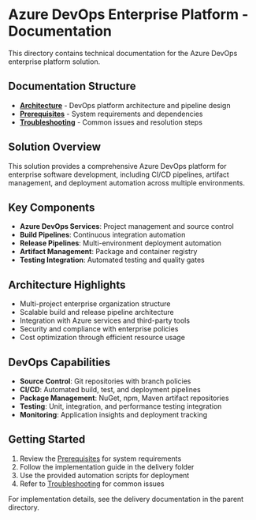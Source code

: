 # Azure DevOps Enterprise Platform - Documentation

This directory contains technical documentation for the Azure DevOps enterprise platform solution.

## Documentation Structure

- **[Architecture](architecture.md)** - DevOps platform architecture and pipeline design
- **[Prerequisites](prerequisites.md)** - System requirements and dependencies
- **[Troubleshooting](troubleshooting.md)** - Common issues and resolution steps

## Solution Overview

This solution provides a comprehensive Azure DevOps platform for enterprise software development, including CI/CD pipelines, artifact management, and deployment automation across multiple environments.

## Key Components

- **Azure DevOps Services**: Project management and source control
- **Build Pipelines**: Continuous integration automation
- **Release Pipelines**: Multi-environment deployment automation
- **Artifact Management**: Package and container registry
- **Testing Integration**: Automated testing and quality gates

## Architecture Highlights

- Multi-project enterprise organization structure
- Scalable build and release pipeline architecture
- Integration with Azure services and third-party tools
- Security and compliance with enterprise policies
- Cost optimization through efficient resource usage

## DevOps Capabilities

- **Source Control**: Git repositories with branch policies
- **CI/CD**: Automated build, test, and deployment pipelines
- **Package Management**: NuGet, npm, Maven artifact repositories
- **Testing**: Unit, integration, and performance testing integration
- **Monitoring**: Application insights and deployment tracking

## Getting Started

1. Review the [Prerequisites](prerequisites.md) for system requirements
2. Follow the implementation guide in the delivery folder
3. Use the provided automation scripts for deployment
4. Refer to [Troubleshooting](troubleshooting.md) for common issues

For implementation details, see the delivery documentation in the parent directory.